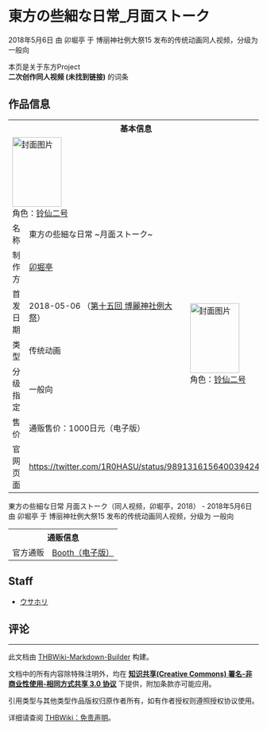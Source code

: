 # 東方の些細な日常_月面ストーク

<!-- source html: G:\repos\THBWiki-Markdown-Builder\THBWikiMarkdown\Temp\main\1\17\ns0%3A%E6%9D%B1%E6%96%B9%E3%81%AE%E4%BA%9B%E7%B4%B0%E3%81%AA%E6%97%A5%E5%B8%B8_%E6%9C%88%E9%9D%A2%E3%82%B9%E3%83%88%E3%83%BC%E3%82%AF.html -->

2018年5月6日 由 卯堀亭 于 博丽神社例大祭15 发布的传统动画同人视频，分级为 一般向

本页是关于东方Project  
 **二次创作同人视频 (未找到链接)** 的词条
## 作品信息

<table><tbody><tr><th colspan="3">基本信息</th></tr><tr><td class="cover-artwork-mobile" colspan="2"><a href="./文件-東方の些細な日常_月面ストーク封面.jpg.md" class="image" title="封面图片"><img alt="封面图片" src="https://upload.thwiki.cc/thumb/c/c6/%E6%9D%B1%E6%96%B9%E3%81%AE%E4%BA%9B%E7%B4%B0%E3%81%AA%E6%97%A5%E5%B8%B8_%E6%9C%88%E9%9D%A2%E3%82%B9%E3%83%88%E3%83%BC%E3%82%AF%E5%B0%81%E9%9D%A2.jpg/99px-%E6%9D%B1%E6%96%B9%E3%81%AE%E4%BA%9B%E7%B4%B0%E3%81%AA%E6%97%A5%E5%B8%B8_%E6%9C%88%E9%9D%A2%E3%82%B9%E3%83%88%E3%83%BC%E3%82%AF%E5%B0%81%E9%9D%A2.jpg" decoding="async" loading="lazy" width="99" height="140" srcset="https://upload.thwiki.cc/thumb/c/c6/%E6%9D%B1%E6%96%B9%E3%81%AE%E4%BA%9B%E7%B4%B0%E3%81%AA%E6%97%A5%E5%B8%B8_%E6%9C%88%E9%9D%A2%E3%82%B9%E3%83%88%E3%83%BC%E3%82%AF%E5%B0%81%E9%9D%A2.jpg/148px-%E6%9D%B1%E6%96%B9%E3%81%AE%E4%BA%9B%E7%B4%B0%E3%81%AA%E6%97%A5%E5%B8%B8_%E6%9C%88%E9%9D%A2%E3%82%B9%E3%83%88%E3%83%BC%E3%82%AF%E5%B0%81%E9%9D%A2.jpg 1.5x, https://upload.thwiki.cc/thumb/c/c6/%E6%9D%B1%E6%96%B9%E3%81%AE%E4%BA%9B%E7%B4%B0%E3%81%AA%E6%97%A5%E5%B8%B8_%E6%9C%88%E9%9D%A2%E3%82%B9%E3%83%88%E3%83%BC%E3%82%AF%E5%B0%81%E9%9D%A2.jpg/197px-%E6%9D%B1%E6%96%B9%E3%81%AE%E4%BA%9B%E7%B4%B0%E3%81%AA%E6%97%A5%E5%B8%B8_%E6%9C%88%E9%9D%A2%E3%82%B9%E3%83%88%E3%83%BC%E3%82%AF%E5%B0%81%E9%9D%A2.jpg 2x" data-file-width="423" data-file-height="600"></a><div class="cover-char">角色：<a href="./Reisen.md" title="Reisen">铃仙二号</a></div></td>
</tr><tr><td class="label">名称</td><td colspan="2"> 東方の些細な日常 ~月面ストーク~ </td></tr><tr><td class="label">制作方</td><td><a href="./卯堀亭.md" title="卯堀亭">卯堀亭</a></td><td class="cover-artwork" rowspan="5" style="min-width:140px;"><a href="./文件-東方の些細な日常_月面ストーク封面.jpg.md" class="image" title="封面图片"><img alt="封面图片" src="https://upload.thwiki.cc/thumb/c/c6/%E6%9D%B1%E6%96%B9%E3%81%AE%E4%BA%9B%E7%B4%B0%E3%81%AA%E6%97%A5%E5%B8%B8_%E6%9C%88%E9%9D%A2%E3%82%B9%E3%83%88%E3%83%BC%E3%82%AF%E5%B0%81%E9%9D%A2.jpg/99px-%E6%9D%B1%E6%96%B9%E3%81%AE%E4%BA%9B%E7%B4%B0%E3%81%AA%E6%97%A5%E5%B8%B8_%E6%9C%88%E9%9D%A2%E3%82%B9%E3%83%88%E3%83%BC%E3%82%AF%E5%B0%81%E9%9D%A2.jpg" decoding="async" loading="lazy" width="99" height="140" srcset="https://upload.thwiki.cc/thumb/c/c6/%E6%9D%B1%E6%96%B9%E3%81%AE%E4%BA%9B%E7%B4%B0%E3%81%AA%E6%97%A5%E5%B8%B8_%E6%9C%88%E9%9D%A2%E3%82%B9%E3%83%88%E3%83%BC%E3%82%AF%E5%B0%81%E9%9D%A2.jpg/148px-%E6%9D%B1%E6%96%B9%E3%81%AE%E4%BA%9B%E7%B4%B0%E3%81%AA%E6%97%A5%E5%B8%B8_%E6%9C%88%E9%9D%A2%E3%82%B9%E3%83%88%E3%83%BC%E3%82%AF%E5%B0%81%E9%9D%A2.jpg 1.5x, https://upload.thwiki.cc/thumb/c/c6/%E6%9D%B1%E6%96%B9%E3%81%AE%E4%BA%9B%E7%B4%B0%E3%81%AA%E6%97%A5%E5%B8%B8_%E6%9C%88%E9%9D%A2%E3%82%B9%E3%83%88%E3%83%BC%E3%82%AF%E5%B0%81%E9%9D%A2.jpg/197px-%E6%9D%B1%E6%96%B9%E3%81%AE%E4%BA%9B%E7%B4%B0%E3%81%AA%E6%97%A5%E5%B8%B8_%E6%9C%88%E9%9D%A2%E3%82%B9%E3%83%88%E3%83%BC%E3%82%AF%E5%B0%81%E9%9D%A2.jpg 2x" data-file-width="423" data-file-height="600"></a><div class="cover-char">角色：<a href="./Reisen.md" title="Reisen">铃仙二号</a></div></td>
</tr><tr><td class="label">首发日期</td><td>2018-05-06&#160;（<a href="/展会作品列表?e=%E5%8D%9A%E4%B8%BD%E7%A5%9E%E7%A4%BE%E4%BE%8B%E5%A4%A7%E7%A5%AD%2315">第十五回 博麗神社例大祭</a>）</td></tr><tr><td class="label">类型</td><td>传统动画</td></tr><tr><td class="label">分级指定</td><td>一般向</td></tr><tr><td class="label">售价</td><td>通贩售价：1000日元（电子版）</td></tr>
<tr><td class="label">官网页面</td><td colspan="2"><a rel="nofollow" class="external free" href="https://twitter.com/1R0HASU/status/989131615640039424">https://twitter.com/1R0HASU/status/989131615640039424</a></td></tr></tbody></table>

東方の些細な日常 月面ストーク（同人视频，卯堀亭，2018） - 2018年5月6日 由 卯堀亭 于 博丽神社例大祭15 发布的传统动画同人视频，分级为 一般向

<table><tbody><tr><th colspan="3">通贩信息</th></tr><tr><td class="label">官方通贩</td><td colspan="2"><a rel="nofollow" class="external text" href="https://aotenjou.booth.pm/items/905125">Booth（电子版）</a></td></tr></tbody></table>


## Staff
- [ウサホリ](./ウサホリ.md)

## 评论




---

此文档由 [THBWiki-Markdown-Builder](https://github.com/Delsin-Yu/THBWiki-Markdown-Builder) 构建。

文档中的所有内容除特殊注明外，均在 [**知识共享(Creative Commons) 署名-非商业性使用-相同方式共享 3.0 协议**](https://creativecommons.org/licenses/by-sa/3.0/deed.zh-hans) 下提供，附加条款亦可能应用。

引用类型与其他类型作品版权归原作者所有，如有作者授权则遵照授权协议使用。

详细请查阅 [THBWiki：免责声明](https://thbwiki.cc/THBWiki:%E5%85%8D%E8%B4%A3%E5%A3%B0%E6%98%8E)。

